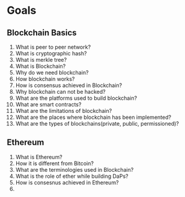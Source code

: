 # Goals

## Blockchain Basics
1. What is peer to peer network?
1. What is cryptographic hash?
1. What is merkle tree?
1. What is Blockchain?
1. Why do we need blockchain?
1. How blockchain works?
1. How is consensus achieved in Blockchain?
1. Why blockchain can not be hacked?
1. What are the platforms used to build blockchain?
1. What are smart contracts?
1. What are the limitations of blockchain?
1. What are the places where blockchain has been implemented?
1. What are the types of blockchains(private, public, permissioned)?

## Ethereum
1. What is Ethereum?
1. How it is different from Bitcoin?
1. What are the terminologies used in Blockchain?
1. What is the role of ether while building DaPs?
1. How is consesnus achieved in Ethereum?
1. 
